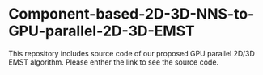 # Component-based-2D-3D-NNS-to-GPU-parallel-2D-3D-EMST
This repository includes source code of our proposed GPU parallel 2D/3D EMST algorithm.
Please enther the link to see the source code.
